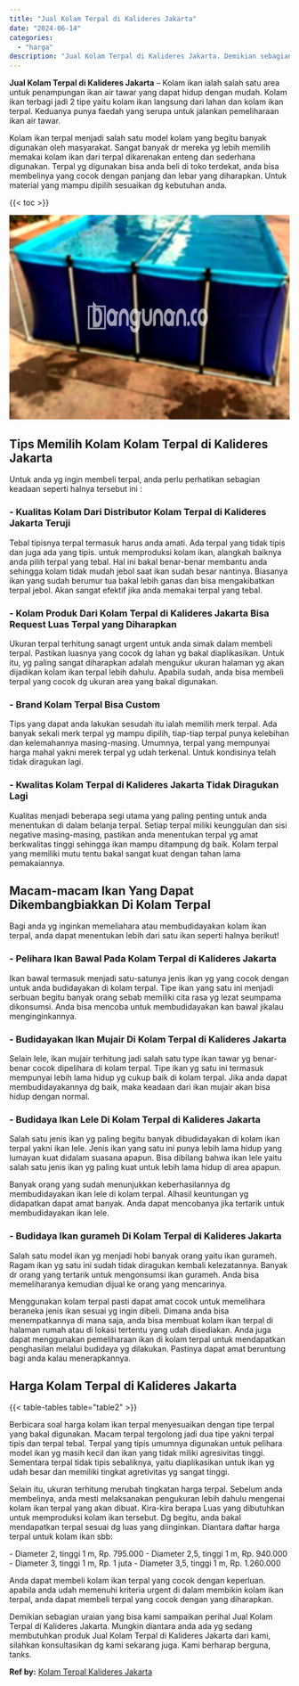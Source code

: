 ```yaml
---
title: "Jual Kolam Terpal di Kalideres Jakarta"
date: "2024-06-14"
categories: 
  - "harga"
description: "Jual Kolam Terpal di Kalideres Jakarta. Demikian sebagian uraian yang bisa kami sampaikan perihal Jual Kolam Terpal di Kalideres Jakarta. Mungkin diantara an..."
---
```


**Jual Kolam Terpal di Kalideres Jakarta** – Kolam ikan ialah salah satu area untuk penampungan ikan air tawar yang dapat hidup dengan mudah. Kolam ikan terbagi jadi 2 tipe yaitu kolam ikan langsung dari lahan dan kolam ikan terpal. Keduanya punya faedah yang serupa untuk jalankan pemeliharaan ikan air tawar.

Kolam ikan terpal menjadi salah satu model kolam yang begitu banyak digunakan oleh masyarakat. Sangat banyak dr mereka yg lebih memilih memakai kolam ikan dari terpal dikarenakan enteng dan sederhana digunakan. Terpal yg digunakan bisa anda beli di toko terdekat, anda bisa membelinya yang cocok dengan panjang dan lebar yang diharapkan. Untuk material yang mampu dipilih sesuaikan dg kebutuhan anda.

{{< toc >}}

![Jual Kolam Terpal di Kalideres Jakarta](/images/jual-kolam-terpal-55.png)

## Tips Memilih Kolam Kolam Terpal di Kalideres Jakarta

Untuk anda yg ingin membeli terpal, anda perlu perhatikan sebagian keadaan seperti halnya tersebut ini :

### \- Kualitas Kolam Dari Distributor Kolam Terpal di Kalideres Jakarta Teruji

Tebal tipisnya terpal termasuk harus anda amati. Ada terpal yang tidak tipis dan juga ada yang tipis. untuk memproduksi kolam ikan, alangkah baiknya anda pilih terpal yang tebal. Hal ini bakal benar-benar membantu anda sehingga kolam tidak mudah jebol saat ikan sudah besar nantinya. Biasanya ikan yang sudah berumur tua bakal lebih ganas dan bisa mengakibatkan terpal jebol. Akan sangat efektif jika anda memakai terpal yang tebal.

### \- Kolam Produk Dari Kolam Terpal di Kalideres Jakarta Bisa Request Luas Terpal yang Diharapkan

Ukuran terpal terhitung sanagt urgent untuk anda simak dalam membeli terpal. Pastikan luasnya yang cocok dg lahan yg bakal diaplikasikan. Untuk itu, yg paling sangat diharapkan adalah mengukur ukuran halaman yg akan dijadikan kolam ikan terpal lebih dahulu. Apabila sudah, anda bisa membeli terpal yang cocok dg ukuran area yang bakal digunakan.

### \- Brand Kolam Terpal Bisa Custom

Tips yang dapat anda lakukan sesudah itu ialah memilih merk terpal. Ada banyak sekali merk terpal yg mampu dipilih, tiap-tiap terpal punya kelebihan dan kelemahannya masing-masing. Umumnya, terpal yang mempunyai harga mahal yakni merek terpal yg udah terkenal. Untuk kondisinya telah tidak diragukan lagi.

### \- Kwalitas Kolam Terpal di Kalideres Jakarta Tidak Diragukan Lagi

Kualitas menjadi beberapa segi utama yang paling penting untuk anda menentukan di dalam belanja terpal. Setiap terpal miliki keunggulan dan sisi negative masing-masing, pastikan anda menentukan terpal yg amat berkwalitas tinggi sehingga ikan mampu ditampung dg baik. Kolam terpal yang memiliki mutu tentu bakal sangat kuat dengan tahan lama pemakaiannya.

## Macam-macam Ikan Yang Dapat Dikembangbiakkan Di Kolam Terpal

Bagi anda yg inginkan memeliahara atau membudidayakan kolam ikan terpal, anda dapat menentukan lebih dari satu ikan seperti halnya berikut!

### \- Pelihara Ikan Bawal Pada Kolam Terpal di Kalideres Jakarta

Ikan bawal termasuk menjadi satu-satunya jenis ikan yg yang cocok dengan untuk anda budidayakan di kolam terpal. Tipe ikan yang satu ini menjadi serbuan begitu banyak orang sebab memiliki cita rasa yg lezat seumpama dikonsumsi. Anda bisa mencoba untuk membudidayakan kan bawal jikalau menginginkannya.

### \- Budidayakan Ikan Mujair Di Kolam Terpal di Kalideres Jakarta

Selain lele, ikan mujair terhitung jadi salah satu type ikan tawar yg benar-benar cocok dipelihara di kolam terpal. Tipe ikan yg satu ini termasuk mempunyai lebih lama hidup yg cukup baik di kolam terpal. Jika anda dapat membudidayakannya dg baik, maka keadaan dari ikan mujair akan bisa hidup dengan normal.

### \- Budidaya Ikan Lele Di Kolam Terpal di Kalideres Jakarta

Salah satu jenis ikan yg paling begitu banyak dibudidayakan di kolam ikan terpal yakni ikan lele. Jenis ikan yang satu ini punya lebih lama hidup yang lumayan kuat didalam suasana apapun. Bisa dibilang bahwa ikan lele yaitu salah satu jenis ikan yg paling kuat untuk lebih lama hidup di area apapun.

Banyak orang yang sudah menunjukkan keberhasilannya dg membudidayakan ikan lele di kolam terpal. Alhasil keuntungan yg didapatkan dapat amat banyak. Anda dapat mencobanya jika tertarik untuk membudidayakan ikan lele.

### \- Budidaya Ikan gurameh Di Kolam Terpal di Kalideres Jakarta

Salah satu model ikan yg menjadi hobi banyak orang yaitu ikan gurameh. Ragam ikan yg satu ini sudah tidak diragukan kembali kelezatannya. Banyak dr orang yang tertarik untuk mengonsumsi ikan gurameh. Anda bisa memeliharanya kemudian dijual ke orang yang mencarinya.

Menggunakan kolam terpal pasti dapat amat cocok untuk memelihara beraneka jenis ikan sesuai yg ingin dibeli. Dimana anda bisa menempatkannya di mana saja, anda bisa membuat kolam ikan terpal di halaman rumah atau di lokasi tertentu yang udah disediakan. Anda juga dapat menggunakan pemeliharaan ikan di kolam terpal untuk mendapatkan penghasilan melalui budidaya yg dilakukan. Pastinya dapat amat beruntung bagi anda kalau menerapkannya.

## Harga Kolam Terpal di Kalideres Jakarta

{{< table-tables table="table2" >}}

Berbicara soal harga kolam ikan terpal menyesuaikan dengan tipe terpal yang bakal digunakan. Macam terpal tergolong jadi dua tipe yakni terpal tipis dan terpal tebal. Terpal yang tipis umumnya digunakan untuk pelihara model ikan yg masih kecil dan ikan yang tidak miliki agresivitas tinggi. Sementara terpal tidak tipis sebaliknya, yaitu diaplikasikan untuk ikan yg udah besar dan memiliki tingkat agretivitas yg sangat tinggi.

Selain itu, ukuran terhitung merubah tingkatan harga terpal. Sebelum anda membelinya, anda mesti melaksanakan pengukuran lebih dahulu mengenai kolam ikan terpal yang akan dibuat. Kira-kira berapa Luas yang dibutuhkan untuk memproduksi kolam ikan tersebut. Dg begitu, anda bakal mendapatkan terpal sesuai dg luas yang diinginkan. Diantara daftar harga terpal untuk kolam ikan sbb:

\- Diameter 2, tinggi 1 m, Rp. 795.000 - Diameter 2,5, tinggi 1 m, Rp. 940.000 - Diameter 3, tinggi 1 m, Rp. 1 juta - Diameter 3,5, tinggi 1 m, Rp. 1.260.000

Anda dapat membeli kolam ikan terpal yang cocok dengan keperluan. apabila anda udah memenuhi kriteria urgent di dalam membikin kolam ikan terpal, anda dapat membeli terpal yang cocok dengan yang diharapkan.

Demikian sebagian uraian yang bisa kami sampaikan perihal Jual Kolam Terpal di Kalideres Jakarta. Mungkin diantara anda ada yg sedang membutuhkan produk Jual Kolam Terpal di Kalideres Jakarta dari kami, silahkan konsultasikan dg kami sekarang juga. Kami berharap berguna, tanks.

**Ref by:** [Kolam Terpal Kalideres Jakarta](https://id.wikipedia.org/wiki/Kolam)

